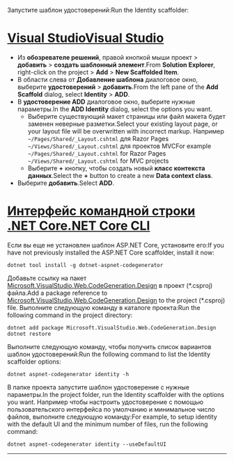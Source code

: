 <span data-ttu-id="2a367-101">Запустите шаблон удостоверений:</span><span class="sxs-lookup"><span data-stu-id="2a367-101">Run the Identity scaffolder:</span></span>

# <a name="visual-studiotabvisual-studio"></a>[<span data-ttu-id="2a367-102">Visual Studio</span><span class="sxs-lookup"><span data-stu-id="2a367-102">Visual Studio</span></span>](#tab/visual-studio)

* <span data-ttu-id="2a367-103">Из **обозревателе решений**, правой кнопкой мыши проект > **добавить** > **создать шаблонный элемент**.</span><span class="sxs-lookup"><span data-stu-id="2a367-103">From **Solution Explorer**, right-click on the project > **Add** > **New Scaffolded Item**.</span></span>
* <span data-ttu-id="2a367-104">В области слева от **Добавление шаблона** диалоговое окно, выберите **удостоверений** > **добавить**.</span><span class="sxs-lookup"><span data-stu-id="2a367-104">From the left pane of the **Add Scaffold** dialog, select **Identity** > **ADD**.</span></span>
* <span data-ttu-id="2a367-105">В **удостоверение ADD** диалоговое окно, выберите нужные параметры.</span><span class="sxs-lookup"><span data-stu-id="2a367-105">In the **ADD Identity** dialog, select the options you want.</span></span>
  * <span data-ttu-id="2a367-106">Выберите существующий макет страницы или файл макета будет заменен неверные разметки.</span><span class="sxs-lookup"><span data-stu-id="2a367-106">Select your existing layout page, or your layout file will be overwritten with incorrect markup.</span></span> <span data-ttu-id="2a367-107">Например `~/Pages/Shared/_Layout.cshtml` для Razor Pages `~/Views/Shared/_Layout.cshtml` для проектов MVC</span><span class="sxs-lookup"><span data-stu-id="2a367-107">For example `~/Pages/Shared/_Layout.cshtml` for Razor Pages `~/Views/Shared/_Layout.cshtml` for MVC projects</span></span>
  * <span data-ttu-id="2a367-108">Выберите **+** кнопку, чтобы создать новый **класс контекста данных**.</span><span class="sxs-lookup"><span data-stu-id="2a367-108">Select the **+** button to create a new **Data context class**.</span></span>
* <span data-ttu-id="2a367-109">Выберите **добавить**.</span><span class="sxs-lookup"><span data-stu-id="2a367-109">Select **ADD**.</span></span>

# <a name="net-core-clitabnetcore-cli"></a>[<span data-ttu-id="2a367-110">Интерфейс командной строки .NET Core</span><span class="sxs-lookup"><span data-stu-id="2a367-110">.NET Core CLI</span></span>](#tab/netcore-cli)

<span data-ttu-id="2a367-111">Если вы еще не установлен шаблон ASP.NET Core, установите его:</span><span class="sxs-lookup"><span data-stu-id="2a367-111">If you have not previously installed the ASP.NET Core scaffolder, install it now:</span></span>

```cli
dotnet tool install -g dotnet-aspnet-codegenerator
```

<span data-ttu-id="2a367-112">Добавьте ссылку на пакет [Microsoft.VisualStudio.Web.CodeGeneration.Design](https://www.nuget.org/packages/Microsoft.VisualStudio.Web.CodeGeneration.Design/) в проект (\*.csproj) файла.</span><span class="sxs-lookup"><span data-stu-id="2a367-112">Add a package reference to [Microsoft.VisualStudio.Web.CodeGeneration.Design](https://www.nuget.org/packages/Microsoft.VisualStudio.Web.CodeGeneration.Design/) to the project (\*.csproj) file.</span></span> <span data-ttu-id="2a367-113">Выполните следующую команду в каталоге проекта:</span><span class="sxs-lookup"><span data-stu-id="2a367-113">Run the following command in the project directory:</span></span>

```cli
dotnet add package Microsoft.VisualStudio.Web.CodeGeneration.Design
dotnet restore
```

<span data-ttu-id="2a367-114">Выполните следующую команду, чтобы получить список вариантов шаблон удостоверений:</span><span class="sxs-lookup"><span data-stu-id="2a367-114">Run the following command to list the Identity scaffolder options:</span></span>

```cli
dotnet aspnet-codegenerator identity -h
```

<span data-ttu-id="2a367-115">В папке проекта запустите шаблон удостоверение с нужные параметры.</span><span class="sxs-lookup"><span data-stu-id="2a367-115">In the project folder, run the Identity scaffolder with the options you want.</span></span> <span data-ttu-id="2a367-116">Например чтобы настроить удостоверение с помощью пользовательского интерфейса по умолчанию и минимальное число файлов, выполните следующую команду:</span><span class="sxs-lookup"><span data-stu-id="2a367-116">For example, to setup identity with the default UI and the minimum number of files, run the following command:</span></span>

```cli
dotnet aspnet-codegenerator identity --useDefaultUI
```

-------------

